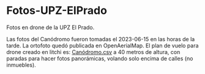 # Fotos-UPZ-ElPrado
Fotos en drone de la UPZ El Prado.

Las fotos del Canódromo fueron tomadas el 2023-06-15 en las horas de la tarde.
La ortofoto quedó publicada en OpenAerialMap.
El plan de vuelo para drone creado en litchi es: [Canódromo.csv](Canódromo.csv) a 40 metros de altura, con paradas para hacer fotos panorámicas, volando solo encima de calles (no inmuebles).
